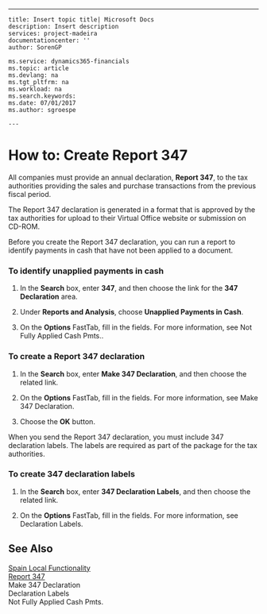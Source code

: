 ---
    title: Insert topic title| Microsoft Docs
    description: Insert description
    services: project-madeira
    documentationcenter: ''
    author: SorenGP

    ms.service: dynamics365-financials
    ms.topic: article
    ms.devlang: na
    ms.tgt_pltfrm: na
    ms.workload: na
    ms.search.keywords:
    ms.date: 07/01/2017
    ms.author: sgroespe

    ---
# How to: Create Report 347
All companies must provide an annual declaration, **Report 347**, to the tax authorities providing the sales and purchase transactions from the previous fiscal period.  
  
 The Report 347 declaration is generated in a format that is approved by the tax authorities for upload to their Virtual Office website or submission on CD-ROM.  
  
 Before you create the Report 347 declaration, you can run a report to identify payments in cash that have not been applied to a document.  
  
### To identify unapplied payments in cash  
  
1.  In the **Search** box, enter **347**, and then choose the link for the **347 Declaration** area.  
  
2.  Under **Reports and Analysis**, choose **Unapplied Payments in Cash**.  
  
3.  On the **Options** FastTab, fill in the fields. For more information, see Not Fully Applied Cash Pmts..  
  
### To create a Report 347 declaration  
  
1.  In the **Search** box, enter **Make 347 Declaration**, and then choose the related link.  
  
2.  On the **Options** FastTab, fill in the fields. For more information, see Make 347 Declaration.  
  
3.  Choose the **OK** button.  
  
 When you send the Report 347 declaration, you must include 347 declaration labels. The labels are required as part of the package for the tax authorities.  
  
### To create 347 declaration labels  
  
1.  In the **Search** box, enter **347 Declaration Labels**, and then choose the related link.  
  
2.  On the **Options** FastTab, fill in the fields. For more information, see Declaration Labels.  
  
## See Also  
 [Spain Local Functionality](../spain-local-functionality.md)   
 [Report 347](../report-347.md)   
 Make 347 Declaration   
 Declaration Labels   
 Not Fully Applied Cash Pmts.